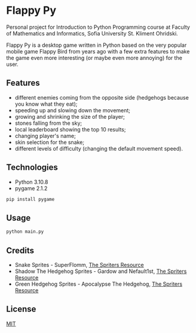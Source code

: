 # Flappy Py

Personal project for Introduction to Python Programming course at Faculty of Mathematics and Informatics, Sofia University St. Kliment Ohridski.

Flappy Py is a desktop game written in Python based on the very popular mobile game Flappy Bird from years ago with a few extra features to make the game even more interesting (or maybe even more annoying) for the user.

## Features

- different enemies coming from the opposite side (hedgehogs because you know what they eat);
- speeding up and slowing down the movement;
- growing and shrinking the size of the player;
- stones falling from the sky;
- local leaderboard showing the top 10 results;
- changing player's name;
- skin selection for the snake;
- different levels of difficulty (changing the default movement speed).

## Technologies

- Python 3.10.8
- pygame 2.1.2

```bash
pip install pygame
```

## Usage

```bash
python main.py
```

## Credits

- Snake Sprites - SuperFlomm, [The Spriters Resource](https://www.spriters-resource.com/)
- Shadow The Hedgehog Sprites - Gardow and Nefault1st, [The Spriters Resource](https://www.spriters-resource.com/)
- Green Hedgehog Sprites - Apocalypse The Hedgehog, [The Spriters Resource](https://www.spriters-resource.com/)

## License

[MIT](https://choosealicense.com/licenses/mit/)
